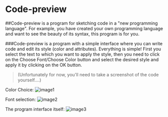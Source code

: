 # Code-preview
##Code-preview is a program for sketching code in a "new programming language". For example, you have created your own programming language and want to see the beauty of its syntax, this program is for you.

###Code-preview is a program with a simple interface where you can write code and edit its style (color and attributes).
Everything is simple! First you select the text to which you want to apply the style, then you need to click on the Choose Font/Choose Color button and select the desired style and apply it by clicking on the OK button.

> (Unfortunately for now, you'll need to take a screenshot of the code yourself....)

Color Choice:
![image1](https://github.com/stand-out-coder/Code-preview/assets/126950334/0a5ee92f-8af4-4933-9c73-96b491ecedf2)

Font selection:
![image2](https://github.com/stand-out-coder/Code-preview/assets/126950334/1c5839a1-d5e8-42a1-abc7-dd59e613ab03)

The program interface itself:
![image3](https://github.com/stand-out-coder/Code-preview/assets/126950334/317c5d5e-d66d-4e54-8e36-1b8375d1c18a)
